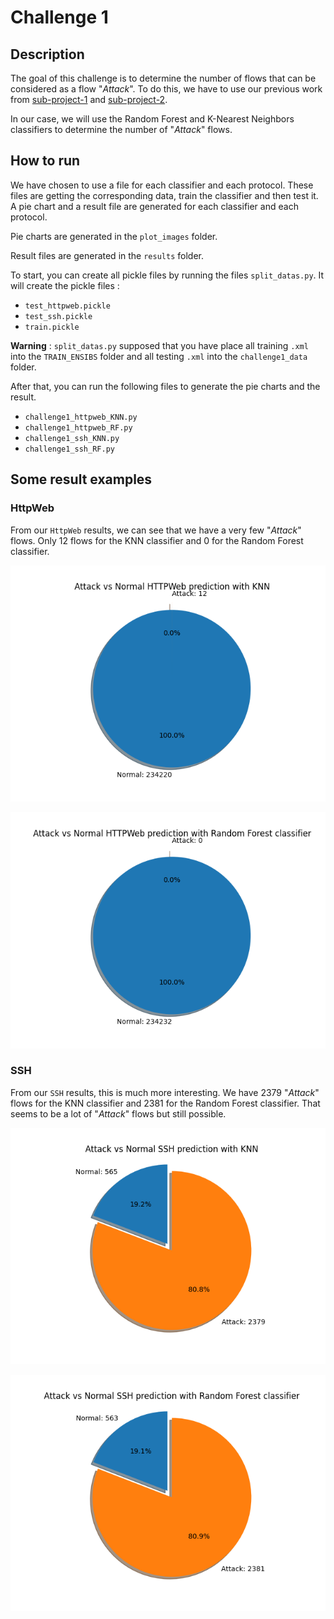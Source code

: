# Challenge 1

## Description

The goal of this challenge is to determine the number of flows that can be considered as a flow "_Attack_".
To do this, we have to use our previous work from [sub-project-1](../../sub-project-1/README.md)
and [sub-project-2](../../sub-project-2/README.md).

In our case, we will use the Random Forest and K-Nearest Neighbors classifiers to determine the number of "_Attack_"
flows.

## How to run

We have chosen to use a file for each classifier and each protocol.
These files are getting the corresponding data, train the classifier and then test it.
A pie chart and a result file are generated for each classifier and each protocol.

Pie charts are generated in the `plot_images` folder.

Result files are generated in the `results` folder.

To start, you can create all pickle files by running the files `split_datas.py`.
It will create the pickle files :

- `test_httpweb.pickle`
- `test_ssh.pickle`
- `train.pickle`

**Warning** : `split_datas.py` supposed that you have place all training `.xml` into the `TRAIN_ENSIBS` folder and all
testing `.xml` into the `challenge1_data` folder.

After that, you can run the following files to generate the pie charts and the result.

- `challenge1_httpweb_KNN.py`
- `challenge1_httpweb_RF.py`
- `challenge1_ssh_KNN.py`
- `challenge1_ssh_RF.py`

## Some result examples

### HttpWeb

From our `HttpWeb` results, we can see that we have a very few "_Attack_" flows.
Only 12 flows for the KNN classifier and 0 for the Random Forest classifier.

![KNN with HttpWeb](plot_images/KNN_HTTPWeb_Pie.png)

![RF with HttpWeb](plot_images/RandomForest_HTTPWeb_Pie.png)

### SSH

From our `SSH` results, this is much more interesting.
We have 2379 "_Attack_" flows for the KNN classifier and 2381 for the Random Forest classifier.
That seems to be a lot of "_Attack_" flows but still possible.

![KNN with SSH](plot_images/KNN_SSH_Pie.png)

![RF with SSH](plot_images/RandomForest_SSH_Pie.png)
